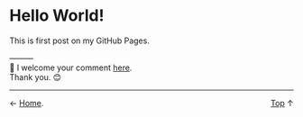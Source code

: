 # Hello World!

This is first post on my GitHub Pages.

———  
💬 I welcome your comment [here](https://github.com/pakLebah/paklebah.github.io/issues/1).  
Thank you. 😊

---
<span style="float: left">← [Home](index.md)</span> <span style="float: right">[Top](#top) ↑</span>

.
